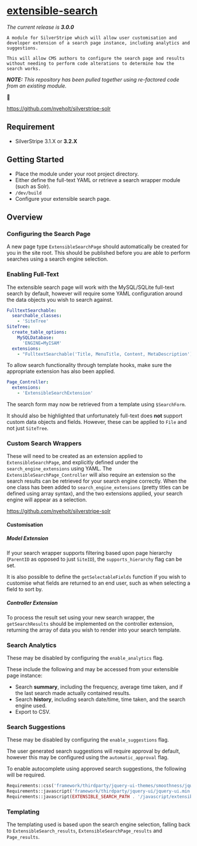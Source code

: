 # [extensible-search](https://packagist.org/packages/nglasl/silverstripe-extensible-search)

_The current release is **3.0.0**_

	A module for SilverStripe which will allow user customisation and developer extension of a search page instance, including analytics and suggestions.

	This will allow CMS authors to configure the search page and results without needing to perform code alterations to determine how the search works.

_**NOTE:** This repository has been pulled together using re-factored code from an existing module._

:bust_in_silhouette:

https://github.com/nyeholt/silverstripe-solr

## Requirement

* SilverStripe 3.1.X or **3.2.X**

## Getting Started

* Place the module under your root project directory.
* Either define the full-text YAML or retrieve a search wrapper module (such as Solr).
* `/dev/build`
* Configure your extensible search page.

## Overview

### Configuring the Search Page

A new page type `ExtensibleSearchPage` should automatically be created for you in the site root.
This should be published before you are able to perform searches using a search engine selection.

### Enabling Full-Text

The extensible search page will work with the MySQL/SQLite full-text search by default, however will require some YAML configuration around the data objects you wish to search against.

```yaml
FulltextSearchable:
  searchable_classes:
    - 'SiteTree'
SiteTree:
  create_table_options:
    MySQLDatabase:
      'ENGINE=MyISAM'
  extensions:
    - "FulltextSearchable('Title, MenuTitle, Content, MetaDescription')"
```

To allow search functionality through template hooks, make sure the appropriate extension has also been applied.

```yaml
Page_Controller:
  extensions:
    - 'ExtensibleSearchExtension'
```

The search form may now be retrieved from a template using `$SearchForm`.

It should also be highlighted that unfortunately full-text does **not** support custom data objects and fields. However, these can be applied to `File` and not just `SiteTree`.

### Custom Search Wrappers

These will need to be created as an extension applied to `ExtensibleSearchPage`, and explicitly defined under the `search_engine_extensions` using YAML. The `ExtensibleSearchPage_Controller` will also require an extension so the search results can be retrieved for your search engine correctly. When the one class has been added to `search_engine_extensions` (pretty titles can be defined using array syntax), and the two extensions applied, your search engine will appear as a selection.

https://github.com/nyeholt/silverstripe-solr

#### Customisation

##### Model Extension

If your search wrapper supports filtering based upon page hierarchy (`ParentID` as opposed to just `SiteID`), the `supports_hierarchy` flag can be set.

It is also possible to define the `getSelectableFields` function if you wish to customise what fields are returned to an end user, such as when selecting a field to sort by.

##### Controller Extension

To process the result set using your new search wrapper, the `getSearchResults` should be implemented on the controller extension, returning the array of data you wish to render into your search template.

### Search Analytics

These may be disabled by configuring the `enable_analytics` flag.

These include the following and may be accessed from your extensible page instance:

* Search **summary**, including the frequency, average time taken, and if the last search made actually contained results.
* Search **history**, including search date/time, time taken, and the search engine used.
* Export to CSV.

### Search Suggestions

These may be disabled by configuring the `enable_suggestions` flag.

The user generated search suggestions will require approval by default, however this may be configured using the `automatic_approval` flag.

To enable autocomplete using approved search suggestions, the following will be required.

```php
Requirements::css('framework/thirdparty/jquery-ui-themes/smoothness/jquery-ui.min.css');
Requirements::javascript('framework/thirdparty/jquery-ui/jquery-ui.min.js');
Requirements::javascript(EXTENSIBLE_SEARCH_PATH . '/javascript/extensible-search-suggestions.js');
```

### Templating

The templating used is based upon the search engine selection, falling back to `ExtensibleSearch_results`, `ExtensibleSearchPage_results` and `Page_results`.
